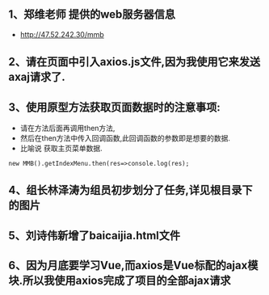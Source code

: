 ##  1、郑维老师 提供的web服务器信息
- http://47.52.242.30/mmb

## 2、请在页面中引入axios.js文件,因为我使用它来发送axaj请求了.

## 3、使用原型方法获取页面数据时的注意事项:
- 请在方法后面再调用then方法,
- 然后在then方法中传入回调函数,此回调函数的参数即是想要的数据.
- 比喻说 获取主页菜单数据.
```
new MMB().getIndexMenu.then(res=>console.log(res);
```

## 4、组长林泽涛为组员初步划分了任务,详见根目录下的图片

## 5、刘诗伟新增了baicaijia.html文件

## 6、因为月底要学习Vue,而axios是Vue标配的ajax模块.所以我使用axios完成了项目的全部ajax请求